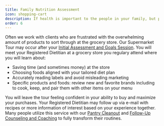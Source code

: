 ```yaml
---
title: Family Nutrition Assessment
icon: shopping-cart
description: If health is important to the people in your family, but parents, teens, and kids aren't seeing eye-to-eye about how to get started, a Family Nutrition Assessment helps discover new ways to reach everyone's health goals. We'll meet with at least one parent and one child (or more members if they are available) from your family. Each member of your family will practice individual changes that come together to support one another in reaching their nutrition goals. Typical topics reviewed include picky eating, finding time to prepare food, and balancing conflicting nutrition needs among family members.
order: 6
---
```


Often we work with clients who are frustrated with the overwhelming amount of products to sort through at the grocery store. Our Supermarket Tour may occur after your [Initial Assessment and Goals Session](/services/initial/). You will meet your Registered Dietitian at a grocery store you regulary attend where you will learn about:

* Saving time (and sometimes money) at the store
* Choosing foods aligned with your tailored diet plan
* Accurately reading labels and avoid misleading marketing
* Specific products and foods: review new and favorite brands including to cook, keep, and pair them with other items on your menu

You will leave the tour feeling confident in your ability to buy and maximize your purchases. Your Registered Dietitian may follow up via e-mail with recipes or more information of interest based on your experience together. Many people utilize this service with our [Pantry Cleanout](/services/pantry/) and [Follow-Up Counseling and Coaching](/services/followup/) to fully transform their routines.
